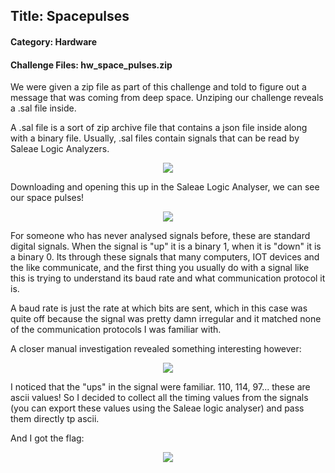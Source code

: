 ## Title: Spacepulses

#### Category: Hardware
#### Challenge Files: hw_space_pulses.zip 


We were given a zip file as part of this challenge and told to figure out a message that was coming from deep space. Unziping our challenge reveals a .sal file inside.


A .sal file is a sort of zip archive file that contains a json file inside along with a binary file. Usually, .sal files contain signals that can be read by Saleae Logic Analyzers. 


<p align="center">
<img src=https://user-images.githubusercontent.com/73745039/169673936-f76a23bf-f4e7-43b8-a07b-d5f6e9e6e7f0.PNG>
</p>


Downloading and opening this up in the Saleae Logic Analyser, we can see our space pulses!


<p align="center">
<img src=https://user-images.githubusercontent.com/73745039/169674762-57870001-ba2e-4a38-8ce1-bdcdc3105e48.PNG>
</p>


For someone who has never analysed signals before, these are standard digital signals. When the signal is "up" it is a binary 1, when it is "down" it is a binary 0. Its through these signals that many computers, IOT devices and the like communicate, and the first thing you usually do with a signal like this is trying to understand its baud rate and what communication protocol it is.

A baud rate is just the rate at which bits are sent, which in this case was quite off because the signal was pretty damn irregular and it matched none of the communication protocols I was familiar with.

A closer manual investigation revealed something interesting however:

<p align="center">
<img src=https://user-images.githubusercontent.com/73745039/169675026-d2dd3729-0603-4080-8918-7122bf9b51ef.PNG>
</p>

I noticed that the "ups" in the signal were familiar. 110, 114, 97... these are ascii values! So I decided to collect all the timing values from the signals (you can export these values using the Saleae logic analyser) and pass them directly tp ascii. 

And I got the flag:

<p align="center">
<img src=https://user-images.githubusercontent.com/73745039/169675063-5e61bb43-f9e4-4f74-8c4f-c68a9e11a974.PNG>
</p>

